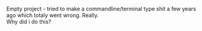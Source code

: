 Empty project - tried to make a commandline/terminal type shit a few years ago which totaly went wrong.
Really.
<br>
Why did i do this?
